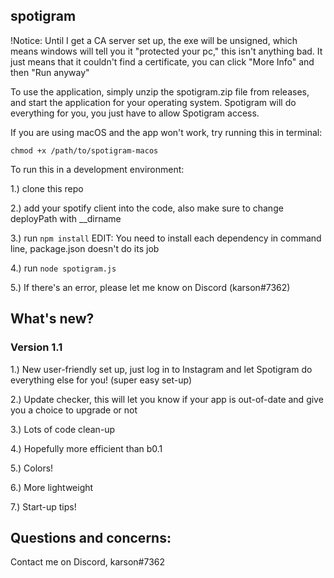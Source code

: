 ## spotigram

!Notice: Until I get a CA server set up, the exe will be unsigned, which means windows will tell you it "protected your pc," this isn't anything bad. It just means that it couldn't find a certificate, you can click "More Info" and then "Run anyway"

To use the application, simply unzip the spotigram.zip file from releases, and start the application for your operating system. Spotigram will do everything for you, you just have to allow Spotigram access.

If you are using macOS and the app won't work, try running this in terminal: 

`chmod +x /path/to/spotigram-macos`



To run this in a development environment:

  1.) clone this repo

  2.) add your spotify client into the code, also make sure to change deployPath with __dirname

  3.) run `npm install` EDIT: You need to install each dependency in command line, package.json doesn't do its job

  4.) run `node spotigram.js`

  5.) If there's an error, please let me know on Discord (karson#7362)

## What's new?
### Version 1.1

  1.) New user-friendly set up, just log in to Instagram and let Spotigram do everything else for you! (super easy set-up)

  2.) Update checker, this will let you know if your app is out-of-date and give you a choice to upgrade or not

  3.) Lots of code clean-up

  4.) Hopefully more efficient than b0.1

  5.) Colors!

  6.) More lightweight

  7.) Start-up tips!


## Questions and concerns:

Contact me on Discord, karson#7362
